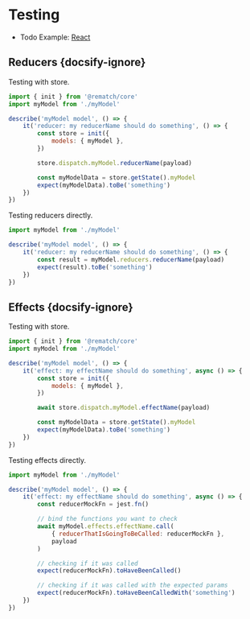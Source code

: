 # Testing

- Todo Example: [React](https://codesandbox.io/s/yvpy2zr8mj)

## Reducers {docsify-ignore}

Testing with store.

```jsx
import { init } from '@rematch/core'
import myModel from './myModel'

describe('myModel model', () => {
	it('reducer: my reducerName should do something', () => {
		const store = init({
			models: { myModel },
		})

		store.dispatch.myModel.reducerName(payload)

		const myModelData = store.getState().myModel
		expect(myModelData).toBe('something')
	})
})
```

Testing reducers directly.

```jsx
import myModel from './myModel'

describe('myModel model', () => {
	it('reducer: my reducerName should do something', () => {
		const result = myModel.reducers.reducerName(payload)
		expect(result).toBe('something')
	})
})
```

## Effects {docsify-ignore}

Testing with store.

```jsx
import { init } from '@rematch/core'
import myModel from './myModel'

describe('myModel model', () => {
	it('effect: my effectName should do something', async () => {
		const store = init({
			models: { myModel },
		})

		await store.dispatch.myModel.effectName(payload)

		const myModelData = store.getState().myModel
		expect(myModelData).toBe('something')
	})
})
```

Testing effects directly.

```jsx
import myModel from './myModel'

describe('myModel model', () => {
	it('effect: my effectName should do something', async () => {
		const reducerMockFn = jest.fn()

		// bind the functions you want to check
		await myModel.effects.effectName.call(
			{ reducerThatIsGoingToBeCalled: reducerMockFn },
			payload
		)

		// checking if it was called
		expect(reducerMockFn).toHaveBeenCalled()

		// checking if it was called with the expected params
		expect(reducerMockFn).toHaveBeenCalledWith('something')
	})
})
```
